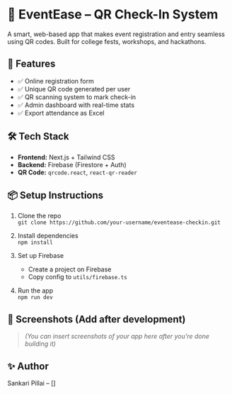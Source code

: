 # 🎉 EventEase – QR Check-In System

A smart, web-based app that makes event registration and entry seamless using QR codes. Built for college fests, workshops, and hackathons.

## 🚀 Features

- ✅ Online registration form
- ✅ Unique QR code generated per user
- ✅ QR scanning system to mark check-in
- ✅ Admin dashboard with real-time stats
- ✅ Export attendance as Excel

## 🛠 Tech Stack

- **Frontend:** Next.js + Tailwind CSS  
- **Backend:** Firebase (Firestore + Auth)  
- **QR Code:** `qrcode.react`, `react-qr-reader`

## 📦 Setup Instructions

1. Clone the repo  
   `git clone https://github.com/your-username/eventease-checkin.git`

2. Install dependencies  
   `npm install`

3. Set up Firebase  
   - Create a project on Firebase
   - Copy config to `utils/firebase.ts`

4. Run the app  
   `npm run dev`

## 📸 Screenshots (Add after development)

> _(You can insert screenshots of your app here after you're done building it)_

## ✨ Author
Sankari Pillai – []
